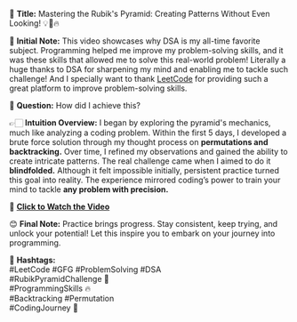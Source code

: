 🎉 **Title:** Mastering the Rubik's Pyramid: Creating Patterns Without Even Looking! 💡🎯🔥

🧩 **Initial Note:** This video showcases why DSA is my all-time favorite subject. Programming helped me improve my problem-solving skills, and it was these skills that allowed me to solve this real-world problem! Literally a huge thanks to DSA for sharpening my mind and enabling me to tackle such challenge! And I specially want to thank [LeetCode](https://leetcode.com/u/leetcode/) for providing such a great platform to improve problem-solving skills.

🤔 **Question:** How did I achieve this?  

👉🏻 **Intuition Overview:** I began by exploring the pyramid's mechanics, much like analyzing a coding problem. Within the first 5 days, I developed a brute force solution through my thought process on **permutations and backtracking.** Over time, I refined my observations and gained the ability to create intricate patterns. The real challenge came when I aimed to do it **blindfolded.** Although it felt impossible initially, persistent practice turned this goal into reality. The experience mirrored coding’s power to train your mind to tackle **any problem with precision.**  

🎥 [**Click to Watch the Video**](https://www.linkedin.com/posts/hirenjoshi1630_reallifeproblem-solution-datastructuresalgorithms-activity-7185150609266790400-ZbEr?utm_source=share&utm_medium=member_desktop)  

😊 **Final Note:** Practice brings progress. Stay consistent, keep trying, and unlock your potential! Let this inspire you to embark on your journey into programming.  

🔖 **Hashtags:**  
#LeetCode #GFG
#ProblemSolving #DSA  
#RubikPyramidChallenge 🧩  
#ProgrammingSkills 🔥  
#Backtracking #Permutation  
#CodingJourney 🚀  
